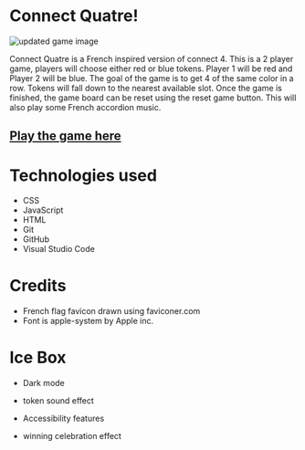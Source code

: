 # Connect Quatre!

![updated game image](https://user-images.githubusercontent.com/119258338/209386827-9cae863d-fcce-49f8-beb8-c718a5a2e332.png)

Connect Quatre is a French inspired version of connect 4. This is a 2 player game, players will choose either red or blue tokens. Player 1 will be red and Player 2 will be blue. The goal of the game is to get 4 of the same color in a row. Tokens will fall down to the nearest available slot. Once the game is finished, the game board can be reset using the reset game button. This will also play some French accordion music. 

## [Play the game here](https://austinfriesorger-connect4.netlify.app/)

# Technologies used 

* CSS
* JavaScript
* HTML
* Git
* GitHub
* Visual Studio Code  

# Credits 

* French flag favicon drawn using faviconer.com
* Font is apple-system by Apple inc.

# Ice Box

* Dark mode

* token sound effect

* Accessibility features

* winning celebration effect
